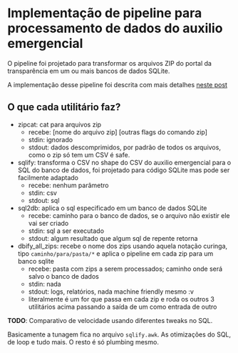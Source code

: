 # Implementação de pipeline para processamento de dados do auxilio emergencial

O pipeline foi projetado para transformar os arquivos ZIP do portal da transparência em um ou mais bancos de dados SQLite.

A implementação desse pipeline foi descrita com mais detalhes [neste post](http://localhost:1313/post/auxilio-emergencial/)

## O que cada utilitário faz?

- zipcat: cat para arquivos zip 
  - recebe: [nome do arquivo zip] [outras flags do comando zip]
  - stdin: ignorado
  - stdout: dados descomprimidos, por padrão de todos os arquivos, como o zip só tem um CSV é safe.
- sqlify: transforma o CSV no shape do CSV do auxilio emergencial para o SQL do banco de dados, foi projetado para código SQLite mas pode ser facilmente adaptado
  - recebe: nenhum parâmetro
  - stdin: csv
  - stdout: sql
- sql2db: aplica o sql especificado em um banco de dados SQLite
  - recebe: caminho para o banco de dados, se o arquivo não existir ele vai ser criado
  - stdin: sql a ser executado
  - stdout: algum resultado que algum sql de repente retorna
- dbify_all_zips: recebe o nome dos zips usando aquela notação curinga, tipo `caminho/para/pasta/*` e aplica o pipeline em cada zip para um banco sqlite
  - recebe: pasta com zips a serem processados; caminho onde será salvo o banco de dados
  - stdin: nada
  - stdout: logs, relatórios, nada machine friendly mesmo :v
  - literalmente é um for que passa em cada zip e roda os outros 3 utilitários acima passando a saída de um como entrada de outro

**TODO**: Comparativo de velocidade usando diferentes tweaks no SQL.

Basicamente a tunagem fica no arquivo `sqlify.awk`. As otimizações do SQL, de loop e tudo mais. O resto é só plumbing mesmo.
